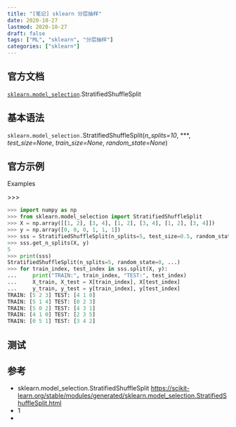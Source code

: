 ```yaml
---
title: "[笔记] sklearn 分层抽样"
date: 2020-10-27
lastmod: 2020-10-27
draft: false
tags: ["ML", "sklearn", "分层抽样"]
categories: ["sklearn"]
---
```


## 官方文档

[`sklearn.model_selection`](https://scikit-learn.org/stable/modules/classes.html#module-sklearn.model_selection).StratifiedShuffleSplit



## 基本语法

`sklearn.model_selection.`StratifiedShuffleSplit(*n_splits=10*, ***, *test_size=None*, *train_size=None*, *random_state=None*)

## 官方示例

Examples

\>>>

```python
>>> import numpy as np
>>> from sklearn.model_selection import StratifiedShuffleSplit
>>> X = np.array([[1, 2], [3, 4], [1, 2], [3, 4], [1, 2], [3, 4]])
>>> y = np.array([0, 0, 0, 1, 1, 1])
>>> sss = StratifiedShuffleSplit(n_splits=5, test_size=0.5, random_state=0)
>>> sss.get_n_splits(X, y)
5
>>> print(sss)
StratifiedShuffleSplit(n_splits=5, random_state=0, ...)
>>> for train_index, test_index in sss.split(X, y):
...     print("TRAIN:", train_index, "TEST:", test_index)
...     X_train, X_test = X[train_index], X[test_index]
...     y_train, y_test = y[train_index], y[test_index]
TRAIN: [5 2 3] TEST: [4 1 0]
TRAIN: [5 1 4] TEST: [0 2 3]
TRAIN: [5 0 2] TEST: [4 3 1]
TRAIN: [4 1 0] TEST: [2 3 5]
TRAIN: [0 5 1] TEST: [3 4 2]
```

## 测试



## 参考

- sklearn.model_selection.StratifiedShuffleSplit https://scikit-learn.org/stable/modules/generated/sklearn.model_selection.StratifiedShuffleSplit.html
- 1
- 

